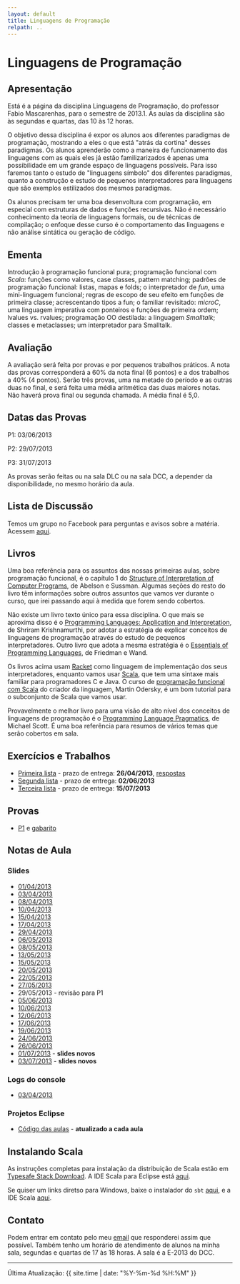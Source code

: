 ```yaml
---
layout: default
title: Linguagens de Programação
relpath: ..
---
```


Linguagens de Programação
=========================

Apresentação
------------

Está é a página da disciplina Linguagens de Programação, do professor
Fabio Mascarenhas, para o semestre de 2013.1. As aulas da disciplina são
às segundas e quartas, das 10 às 12 horas.

O objetivo dessa disciplina é expor os alunos aos diferentes paradigmas
de programação, mostrando a eles o que está "atrás da cortina" desses
paradigmas. Os alunos aprenderão como a maneira de funcionamento das 
linguagens com as quais eles já estão familizarizados é apenas uma possibilidade
em um grande espaço de linguagens possíveis. Para isso faremos tanto o
estudo de "linguagens símbolo" dos diferentes paradigmas, quanto a construção
e estudo de pequenos interpretadores para linguagens que são exemplos estilizados
dos mesmos paradigmas.

Os alunos precisam ter uma boa desenvoltura com programação, em especial com
estruturas de dados e funções recursivas. Não é necessário conhecimento da teoria
de linguagens formais, ou de técnicas de compilação; o enfoque desse curso é o 
comportamento das linguagens e não análise sintática ou geração de código.

Ementa
------

Introdução à programação funcional pura; programação funcional com
*Scala*: funções como valores, case classes, pattern matching; padrões de programação
funcional: listas, mapas e folds; o interpretador de *fun*, uma mini-linguagem funcional;
regras de escopo de seu efeito em funções de primeira classe; acrescentando tipos
a fun; o familiar revisitado: *microC*, uma linguagem imperativa com ponteiros
e funções de primeira ordem; lvalues vs. rvalues; programação OO destilada: a linguagem
*Smalltalk*; classes e metaclasses; um interpretador para Smalltalk.

Avaliação
---------

A avaliação será feita por provas e por pequenos trabalhos práticos. A
nota das provas corresponderá a 60% da nota final (6 pontos) e a dos
trabalhos a 40% (4 pontos). Serão três provas, uma na metade do período
e as outras duas no final, e será feita uma média aritmética das duas
maiores notas. Não haverá prova final ou segunda chamada. A média
final é 5,0.

Datas das Provas
----------------

P1: 03/06/2013

P2: 29/07/2013

P3: 31/07/2013

As provas serão feitas ou na sala DLC ou na sala DCC, a depender da disponibilidade,
no mesmo horário da aula.

Lista de Discussão
------------------

Temos um grupo no Facebook para perguntas e avisos sobre a matéria.
Acessem [aqui](https://www.facebook.com/groups/lpufrj).

Livros
------

Uma boa referência para os assuntos das nossas primeiras aulas, sobre programação funcional,
é o capítulo 1 do
[Structure of Interpretation of Computer Programs](http://mitpress.mit.edu/sicp/full-text/book/book.html),
de Abelson e Sussman. Algumas seções do resto do livro têm informações
sobre outros assuntos que vamos ver durante o curso, que irei passando aqui
à medida que forem sendo cobertos.

Não existe um livro texto único para essa disciplina. O que mais se aproxima disso é
o [Programming Languages: Application and Interpretation](http://cs.brown.edu/~sk/Publications/Books/ProgLangs/),
de Shriram Krishnamurthi, por adotar a estratégia de explicar conceitos de linguagens
de programação através do estudo de pequenos interpretadores. Outro livro que adota
a mesma estratégia é o [Essentials of Programming Languages](http://www.eopl3.com/), de
Friedman e Wand. 

Os livros acima usam [Racket](http://racket-lang.org/) como linguagem
de implementação dos seus interpretadores, enquanto vamos usar [Scala](http://www.scala-lang.org/),
que tem uma sintaxe mais familiar para programadores C e Java. O curso de
[programação funcional com Scala](https://www.coursera.org/course/progfun) do criador
da linguagem, Martin Odersky, é um bom tutorial para o subconjunto de Scala que
vamos usar.

Provavelmente o melhor livro para uma visão de alto nível dos conceitos de linguagens de
programação é o [Programming Language Pragmatics](http://www.cs.rochester.edu/~scott/pragmatics/), de
Michael Scott. É uma boa referência para resumos de vários temas que serão cobertos em sala.

Exercícios e Trabalhos
----------------------

* [Primeira lista](lista1.html) - prazo de entrega: **26/04/2013**, [respostas](Lista1Res.zip)
* [Segunda lista](lista2.html) - prazo de entrega: **02/06/2013**
* [Terceira lista](lista3.html) - prazo de entrega: **15/07/2013**

Provas
------

* [P1](p1.pdf) e [gabarito](p1_gabarito.html)

Notas de Aula
-------------

### Slides

* [01/04/2013](Aula1.pdf)
* [03/04/2013](Aula2.pdf)
* [08/04/2013](Aula3.pdf)
* [10/04/2013](Aula4.pdf)
* [15/04/2013](Aula5.pdf)
* [17/04/2013](Aula6.pdf)
* [29/04/2013](Aula7.pdf)
* [06/05/2013](Aula8.pdf)
* [08/05/2013](Aula9.pdf)
* [13/05/2013](Aula10.pdf)
* [15/05/2013](Aula11.pdf)
* [20/05/2013](Aula12.pdf)
* [22/05/2013](Aula13.pdf)
* [27/05/2013](Aula14.pdf)
* 29/05/2013 - revisão para P1
* [05/06/2013](Aula15.pdf)
* [10/06/2013](Aula16.pdf)
* [12/06/2013](Aula17.pdf)
* [17/06/2013](Aula18.pdf)
* [19/06/2013](Aula19.pdf)
* [24/06/2013](Aula20.pdf)
* [26/06/2013](Aula21.pdf)
* [01/07/2013](Aula22.pdf) - **slides novos**
* [03/07/2013](Aula23.pdf) - **slides novos**

### Logs do console

* [03/04/2013](aula2_log.txt)

### Projetos Eclipse

* [Código das aulas](aulas.zip) - **atualizado a cada aula**

Instalando Scala
----------------

As instruções completas para instalação da distribuição de Scala estão em
 [Typesafe Stack Download](http://typesafe.com/stack/download-agreed). A
 IDE Scala para Eclipse está [aqui](http://www.typesafe.com/stack/downloads/scala-ide).

Se quiser um links diretso para Windows, baixe o instalador do `sbt`
 [aqui](http://downloads.typesafe.com/typesafe-stack/2.0.2/typesafe-stack-2.0.2.exe), e 
 a IDE Scala
 [aqui](http://downloads.typesafe.com/scalaide-pack/3.0.0.vfinal-210-20130326/scala-SDK-3.0.0-vfinal-2.10-win32.win32.x86.zip).

Contato
-------

Podem entrar em contato pelo meu [email](mailto:mascarenhas@ufrj.br) que
responderei assim que possível. Também tenho um horário de atendimento
de alunos na minha sala, segundas e quartas de 17 às 18 horas. A sala é
a E-2013 do DCC.

* * * * *

Última Atualização: {{ site.time | date: "%Y-%m-%d %H:%M" }}
